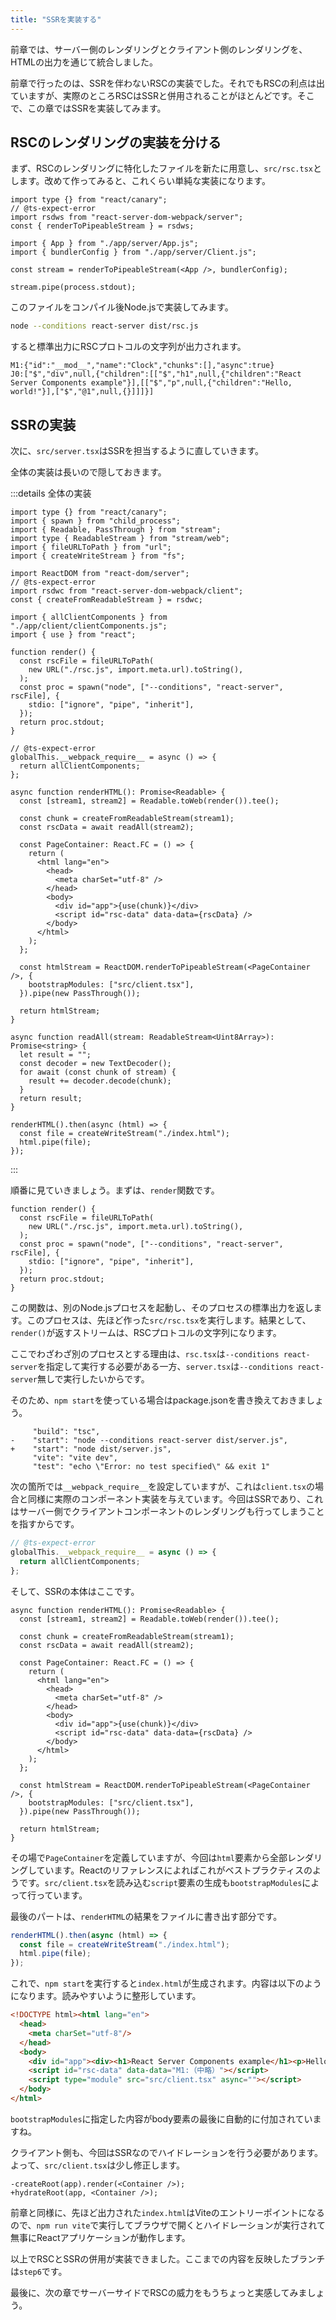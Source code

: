 ```yaml
---
title: "SSRを実装する"
---
```


前章では、サーバー側のレンダリングとクライアント側のレンダリングを、HTMLの出力を通じて統合しました。

前章で行ったのは、SSRを伴わないRSCの実装でした。それでもRSCの利点は出ていますが、実際のところRSCはSSRと併用されることがほとんどです。そこで、この章ではSSRを実装してみます。

## RSCのレンダリングの実装を分ける

まず、RSCのレンダリングに特化したファイルを新たに用意し、`src/rsc.tsx`とします。改めて作ってみると、これくらい単純な実装になります。

```tsx:src/rsc.tsx
import type {} from "react/canary";
// @ts-expect-error
import rsdws from "react-server-dom-webpack/server";
const { renderToPipeableStream } = rsdws;

import { App } from "./app/server/App.js";
import { bundlerConfig } from "./app/server/Client.js";

const stream = renderToPipeableStream(<App />, bundlerConfig);

stream.pipe(process.stdout);
```

このファイルをコンパイル後Node.jsで実装してみます。

```sh
node --conditions react-server dist/rsc.js
```

すると標準出力にRSCプロトコルの文字列が出力されます。

```
M1:{"id":"__mod__","name":"Clock","chunks":[],"async":true}
J0:["$","div",null,{"children":[["$","h1",null,{"children":"React Server Components example"}],[["$","p",null,{"children":"Hello, world!"}],["$","@1",null,{}]]]}]
```

## SSRの実装

次に、`src/server.tsx`はSSRを担当するように直していきます。

全体の実装は長いので隠しておきます。

:::details 全体の実装

```tsx:src/server.tsx
import type {} from "react/canary";
import { spawn } from "child_process";
import { Readable, PassThrough } from "stream";
import type { ReadableStream } from "stream/web";
import { fileURLToPath } from "url";
import { createWriteStream } from "fs";

import ReactDOM from "react-dom/server";
// @ts-expect-error
import rsdwc from "react-server-dom-webpack/client";
const { createFromReadableStream } = rsdwc;

import { allClientComponents } from "./app/client/clientComponents.js";
import { use } from "react";

function render() {
  const rscFile = fileURLToPath(
    new URL("./rsc.js", import.meta.url).toString(),
  );
  const proc = spawn("node", ["--conditions", "react-server", rscFile], {
    stdio: ["ignore", "pipe", "inherit"],
  });
  return proc.stdout;
}

// @ts-expect-error
globalThis.__webpack_require__ = async () => {
  return allClientComponents;
};

async function renderHTML(): Promise<Readable> {
  const [stream1, stream2] = Readable.toWeb(render()).tee();

  const chunk = createFromReadableStream(stream1);
  const rscData = await readAll(stream2);

  const PageContainer: React.FC = () => {
    return (
      <html lang="en">
        <head>
          <meta charSet="utf-8" />
        </head>
        <body>
          <div id="app">{use(chunk)}</div>
          <script id="rsc-data" data-data={rscData} />
        </body>
      </html>
    );
  };

  const htmlStream = ReactDOM.renderToPipeableStream(<PageContainer />, {
    bootstrapModules: ["src/client.tsx"],
  }).pipe(new PassThrough());

  return htmlStream;
}

async function readAll(stream: ReadableStream<Uint8Array>): Promise<string> {
  let result = "";
  const decoder = new TextDecoder();
  for await (const chunk of stream) {
    result += decoder.decode(chunk);
  }
  return result;
}

renderHTML().then(async (html) => {
  const file = createWriteStream("./index.html");
  html.pipe(file);
});
```

:::

順番に見ていきましょう。まずは、`render`関数です。

```tsx
function render() {
  const rscFile = fileURLToPath(
    new URL("./rsc.js", import.meta.url).toString(),
  );
  const proc = spawn("node", ["--conditions", "react-server", rscFile], {
    stdio: ["ignore", "pipe", "inherit"],
  });
  return proc.stdout;
}
```

この関数は、別のNode.jsプロセスを起動し、そのプロセスの標準出力を返します。このプロセスは、先ほど作った`src/rsc.tsx`を実行します。結果として、`render()`が返すストリームは、RSCプロトコルの文字列になります。

ここでわざわざ別のプロセスとする理由は、`rsc.tsx`は`--conditions react-server`を指定して実行する必要がある一方、`server.tsx`は`--conditions react-server`無しで実行したいからです。

そのため、`npm start`を使っている場合はpackage.jsonを書き換えておきましょう。

```diff:json
     "build": "tsc",
-    "start": "node --conditions react-server dist/server.js",
+    "start": "node dist/server.js",
     "vite": "vite dev",
     "test": "echo \"Error: no test specified\" && exit 1"
```

次の箇所では`__webpack_require__`を設定していますが、これは`client.tsx`の場合と同様に実際のコンポーネント実装を与えています。今回はSSRであり、これはサーバー側でクライアントコンポーネントのレンダリングも行ってしまうことを指すからです。

```ts
// @ts-expect-error
globalThis.__webpack_require__ = async () => {
  return allClientComponents;
};
```

そして、SSRの本体はここです。

```tsx
async function renderHTML(): Promise<Readable> {
  const [stream1, stream2] = Readable.toWeb(render()).tee();

  const chunk = createFromReadableStream(stream1);
  const rscData = await readAll(stream2);

  const PageContainer: React.FC = () => {
    return (
      <html lang="en">
        <head>
          <meta charSet="utf-8" />
        </head>
        <body>
          <div id="app">{use(chunk)}</div>
          <script id="rsc-data" data-data={rscData} />
        </body>
      </html>
    );
  };

  const htmlStream = ReactDOM.renderToPipeableStream(<PageContainer />, {
    bootstrapModules: ["src/client.tsx"],
  }).pipe(new PassThrough());

  return htmlStream;
}
```

その場で`PageContainer`を定義していますが、今回は`html`要素から全部レンダリングしています。Reactのリファレンスによればこれがベストプラクティスのようです。`src/client.tsx`を読み込む`script`要素の生成も`bootstrapModules`によって行っています。

最後のパートは、`renderHTML`の結果をファイルに書き出す部分です。

```ts
renderHTML().then(async (html) => {
  const file = createWriteStream("./index.html");
  html.pipe(file);
});
```

これで、`npm start`を実行すると`index.html`が生成されます。内容は以下のようになります。読みやすいように整形しています。

```html
<!DOCTYPE html><html lang="en">
  <head>
    <meta charSet="utf-8"/>
  </head>
  <body>
    <div id="app"><div><h1>React Server Components example</h1><p>Hello, world!</p><p></p></div></div>
    <script id="rsc-data" data-data="M1:（中略）"></script>
    <script type="module" src="src/client.tsx" async=""></script>
  </body>
</html>
```

`bootstrapModules`に指定した内容がbody要素の最後に自動的に付加されていますね。

クライアント側も、今回はSSRなのでハイドレーションを行う必要があります。よって、`src/client.tsx`は少し修正します。

```diff:ts
-createRoot(app).render(<Container />);
+hydrateRoot(app, <Container />);
```

前章と同様に、先ほど出力された`index.html`はViteのエントリーポイントになるので、`npm run vite`で実行してブラウザで開くとハイドレーションが実行されて無事にReactアプリケーションが動作します。

以上でRSCとSSRの併用が実装できました。ここまでの内容を反映したブランチは`step6`です。

最後に、次の章でサーバーサイドでRSCの威力をもうちょっと実感してみましょう。